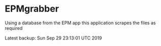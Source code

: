 # EPMgrabber
Using a database from the EPM app this application scrapes the files as required


Latest backup: Sun Sep 29 23:13:01 UTC 2019
